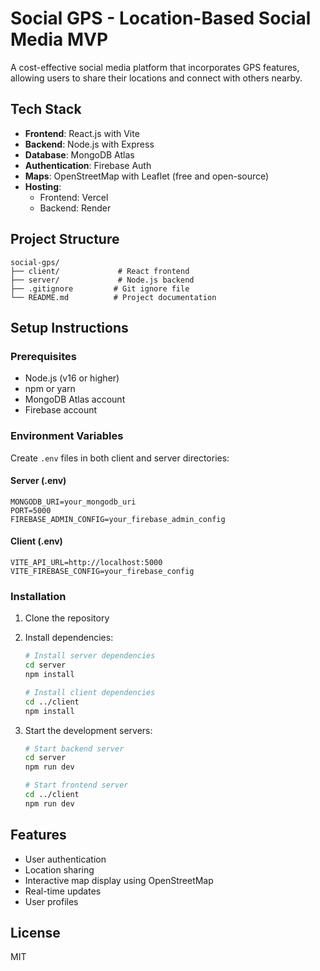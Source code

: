 # Social GPS - Location-Based Social Media MVP

A cost-effective social media platform that incorporates GPS features, allowing users to share their locations and connect with others nearby.

## Tech Stack

- **Frontend**: React.js with Vite
- **Backend**: Node.js with Express
- **Database**: MongoDB Atlas
- **Authentication**: Firebase Auth
- **Maps**: OpenStreetMap with Leaflet (free and open-source)
- **Hosting**: 
  - Frontend: Vercel
  - Backend: Render

## Project Structure

```
social-gps/
├── client/             # React frontend
├── server/             # Node.js backend
├── .gitignore         # Git ignore file
└── README.md          # Project documentation
```

## Setup Instructions

### Prerequisites
- Node.js (v16 or higher)
- npm or yarn
- MongoDB Atlas account
- Firebase account

### Environment Variables
Create `.env` files in both client and server directories:

#### Server (.env)
```
MONGODB_URI=your_mongodb_uri
PORT=5000
FIREBASE_ADMIN_CONFIG=your_firebase_admin_config
```

#### Client (.env)
```
VITE_API_URL=http://localhost:5000
VITE_FIREBASE_CONFIG=your_firebase_config
```

### Installation

1. Clone the repository
2. Install dependencies:
   ```bash
   # Install server dependencies
   cd server
   npm install

   # Install client dependencies
   cd ../client
   npm install
   ```

3. Start the development servers:
   ```bash
   # Start backend server
   cd server
   npm run dev

   # Start frontend server
   cd ../client
   npm run dev
   ```

## Features

- User authentication
- Location sharing
- Interactive map display using OpenStreetMap
- Real-time updates
- User profiles

## License

MIT 